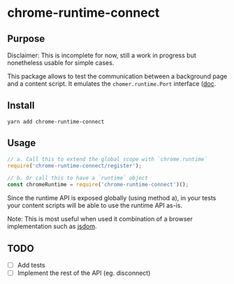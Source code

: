 chrome-runtime-connect
======================


Purpose
-------
Disclaimer: This is incomplete for now, still a work in progress but nonetheless
usable for simple cases.

This package allows to test the communication between a background page and a
content script.
It emulates the `chomer.runtime.Port` interface
([doc](https://developer.chrome.com/apps/runtime#type-Port).

Install
-------
`yarn add chrome-runtime-connect`

Usage
-----
```js
// a. Call this to extend the global scope with `chrome.runtime`
require('chrome-runtime-connect/register');

// b. Or call this to have a `runtime` object
const chromeRuntime = require('chrome-runtime-connect')();
```

Since the runtime API is exposed globally (using method a), in your tests your
content scripts will be able to use the runtime API as-is.

Note: This is most useful when used it combination of a browser implementation
such as [jsdom](https://github.com/jsdom/jsdom).

TODO
----
* [ ] Add tests
* [ ] Implement the rest of the API (eg. disconnect)
